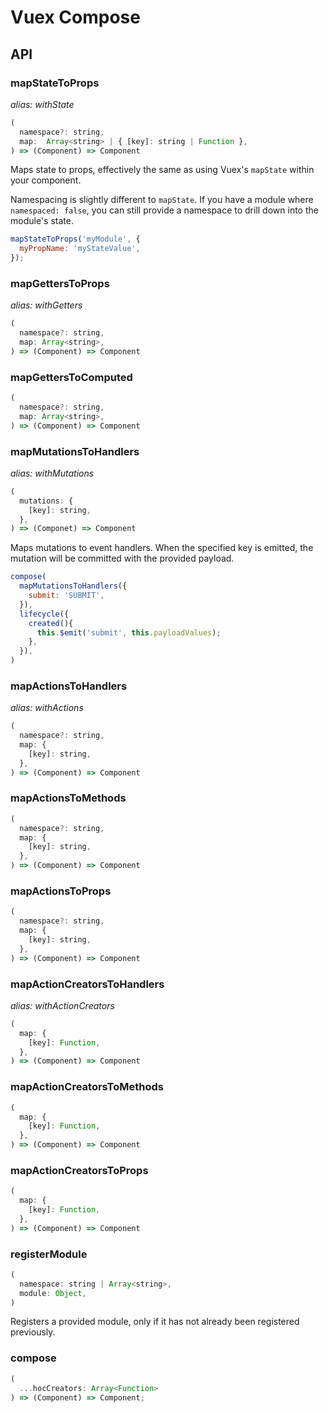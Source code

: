 # Vuex Compose

## API

### mapStateToProps
*alias: withState*  
```js
(
  namespace?: string,
  map:  Array<string> | { [key]: string | Function },
) => (Component) => Component
```
Maps state to props, effectively the same as using Vuex's `mapState` within your component.

Namespacing is slightly different to `mapState`. If you have a module where `namespaced: false`, you can still provide a namespace to drill down into the module's state.

```js
mapStateToProps('myModule', {
  myPropName: 'myStateValue',
});
```

### mapGettersToProps
*alias: withGetters*  
```js
(
  namespace?: string,
  map: Array<string>,
) => (Component) => Component
```

### mapGettersToComputed
```js
(
  namespace?: string,
  map: Array<string>,
) => (Component) => Component
```

### mapMutationsToHandlers
*alias: withMutations*
```js
(
  mutations: {
    [key]: string,
  },
) => (Componet) => Component
```
Maps mutations to event handlers. When the specified key is emitted, the mutation will be committed with the provided payload.

```js
compose(
  mapMutationsToHandlers({
    submit: 'SUBMIT',
  }),
  lifecycle({
    created(){
      this.$emit('submit', this.payloadValues);
    },
  }),
)
```

### mapActionsToHandlers
*alias: withActions*
```js
(
  namespace?: string,
  map: {
    [key]: string,
  },
) => (Component) => Component
```

### mapActionsToMethods
```js
(
  namespace?: string,
  map: {
    [key]: string,
  },
) => (Component) => Component
```

### mapActionsToProps
```js
(
  namespace?: string,
  map: {
    [key]: string,
  },
) => (Component) => Component
```

### mapActionCreatorsToHandlers
*alias: withActionCreators*
```js
(
  map: {
    [key]: Function,
  },
) => (Component) => Component
```

### mapActionCreatorsToMethods
```js
(
  map: {
    [key]: Function,
  },
) => (Component) => Component
```

### mapActionCreatorsToProps
```js
(
  map: {
    [key]: Function,
  },
) => (Component) => Component
```

### registerModule
```js
(
  namespace: string | Array<string>,
  module: Object,
)
```
Registers a provided module, only if it has not already been registered previously.

### compose
```js
(
  ...hocCreators: Array<Function>
) => (Component) => Component;
```
